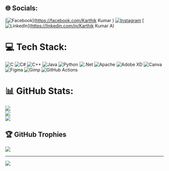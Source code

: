 
## 🌐 Socials:
[![Facebook](https://img.shields.io/badge/Facebook-%231877F2.svg?logo=Facebook&logoColor=white)](https://facebook.com/Karthik Kumar ) [![Instagram](https://img.shields.io/badge/Instagram-%23E4405F.svg?logo=Instagram&logoColor=white)](https://instagram.com/ca_5401) [![LinkedIn](https://img.shields.io/badge/LinkedIn-%230077B5.svg?logo=linkedin&logoColor=white)](https://linkedin.com/in/Karthik Kumar A) 

# 💻 Tech Stack:
![C](https://img.shields.io/badge/c-%2300599C.svg?style=for-the-badge&logo=c&logoColor=white) ![C#](https://img.shields.io/badge/c%23-%23239120.svg?style=for-the-badge&logo=csharp&logoColor=white) ![C++](https://img.shields.io/badge/c++-%2300599C.svg?style=for-the-badge&logo=c%2B%2B&logoColor=white) ![Java](https://img.shields.io/badge/java-%23ED8B00.svg?style=for-the-badge&logo=openjdk&logoColor=white) ![Python](https://img.shields.io/badge/python-3670A0?style=for-the-badge&logo=python&logoColor=ffdd54) ![.Net](https://img.shields.io/badge/.NET-5C2D91?style=for-the-badge&logo=.net&logoColor=white) ![Apache](https://img.shields.io/badge/apache-%23D42029.svg?style=for-the-badge&logo=apache&logoColor=white) ![Adobe XD](https://img.shields.io/badge/Adobe%20XD-470137?style=for-the-badge&logo=Adobe%20XD&logoColor=#FF61F6) ![Canva](https://img.shields.io/badge/Canva-%2300C4CC.svg?style=for-the-badge&logo=Canva&logoColor=white) ![Figma](https://img.shields.io/badge/figma-%23F24E1E.svg?style=for-the-badge&logo=figma&logoColor=white) ![Gimp](https://img.shields.io/badge/Gimp-657D8B?style=for-the-badge&logo=gimp&logoColor=FFFFFF) ![GitHub Actions](https://img.shields.io/badge/github%20actions-%232671E5.svg?style=for-the-badge&logo=githubactions&logoColor=white)
# 📊 GitHub Stats:
![](https://github-readme-stats.vercel.app/api?username=Karthik6363&theme=dark&hide_border=false&include_all_commits=true&count_private=false)<br/>
![](https://github-readme-streak-stats.herokuapp.com/?user=Karthik6363&theme=dark&hide_border=false)<br/>
![](https://github-readme-stats.vercel.app/api/top-langs/?username=Karthik6363&theme=dark&hide_border=false&include_all_commits=true&count_private=false&layout=compact)

## 🏆 GitHub Trophies
![](https://github-profile-trophy.vercel.app/?username=Karthik6363&theme=radical&no-frame=false&no-bg=true&margin-w=4)

---
[![](https://visitcount.itsvg.in/api?id=Karthik6363&icon=0&color=0)](https://visitcount.itsvg.in)

<!-- Proudly created with GPRM ( https://gprm.itsvg.in ) -->
